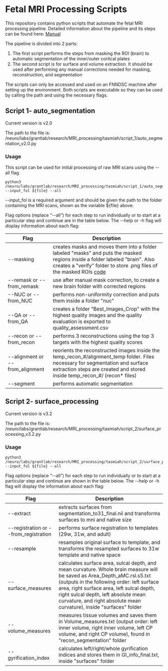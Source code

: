 # Fetal MRI Processing Scripts

This repository contains python scripts that automate the fetal MRI processing pipeline. Detailed information about the pipeline and its steps can be found here: [Manual](https://docs.google.com/document/d/1HlpgPguOVPi5-OvLSErXkho5lGzMlBmZahVWLOd30-M/edit?usp=sharing) 


The pipeline is divided into 2 parts: 

1) The first script performs the steps from masking the ROI (brain) to automatic segmentation of the inner/outer coritcal plates
2) The second script is for surface and volume extraction. It should be used after performing any manual corrections needed for masking, reconstruction, and segmentation

The scripts can only be accessed and used on an FNNDSC machine after setting up the environment. Both scripts are executable so they can be used by calling the path and using the necessary flags. 

## **Script 1- auto_segmentation**

Current version is  v2.0

The path to the file is:
/neuro/labs/grantlab/research/MRI_processing/tasmiah/script_1/auto_segmentation_v2.0.py

### **Usage**
This script can be used for initial processing of raw MRI scans using the --all flag.

``` 
python3 /neuro/labs/grantlab/research/MRI_processing/tasmiah/script_1/auto_segmentation_v2.0.py --input_fol ${file} --all 
```

--input_fol is a required argument and should be given the path to the folder containing the MRI scans, shown as the variable ${file} above. 

Flag options (replace “--all”) for each step to run individually or to start at a particular step and continue are in the table below.  The --help or -h flag will display information about each flag:

Flag         | Description
------------ | -------------
--masking | creates masks and moves them into a folder labeled "masks" and puts the masked regions inside a folder labeled "brain". Also creates a  "verify" folder to store .png files of the masked ROIs [code](https://github.com/sofia-urosa/brain-masking)
--remask or --from_remask| use after manual mask correction, to create a new brain folder with corrected regions
--NUC or --from_NUC | performs non-uniformity correction and puts them inside a folder "nuc"
--QA or --from_QA | creates a folder "Best_Images_Crop" with the highest quality images and the quality evaluation is exported to quality_assessment.csv 
--recon or --from_recon |  performs 3 reconstructions using the top 3 targets with the highest quality scores
--alignment or --from_alignment | reorients the reconstructed images inside the temp_recon_#/alignment_temp folder. Files necessary for segmentation and surface extraction steps are created and stored inside temp_recon_#/ (recon* files)
--segment | performs automatic segmentation



## **Script 2- surface_processing**

Current version is  v3.2

The path to the file is:
/neuro/labs/grantlab/research/MRI_processing/tasmiah/script_2/surface_processing_v3.2.py

### **Usage**
``` 
python3 /neuro/labs/grantlab/research/MRI_processing/tasmiah/script_2/surface_processing_v3.2.py --input_fol ${file} --all 
```
Flag options (replace “--all”) for each step to run individually or to start at a particular step and continue are shown in the table below. The --help or -h flag will display the information about each flag:

Flag         | Description
------------ | -------------
--extract | extracts surfaces from segmentation_to31_final.nii and transforms surfaces to mni and native size
--registration or --from_registration   | performs surface registration to templates (29w, 31w, and adult)
--resample | resamples original surface to template, and transforms the resampled surfaces to 31w template and native space
--surface_measures | calculates surface area, sulcal depth, and mean curvature. Whole brain measure will be saved as Area_Depth_aMC.rsl.s5.txt (outputs in the following order: left surface area, right surface area, left sulcal depth, right sulcal depth, left absolute mean curvature, and right absolute mean curvature), inside "surfaces" folder
--volume_measures | measures tissue volumes and saves them in Volume_measures.txt (output order: left inner volume, right inner volume, left CP volume, and right CP volume), found in "recon_segmentation" folder 
--gyrification_index | calculates left/right/whole gyrification indices and stores them in  GI_info_final.txt, inside "surfaces" folder
